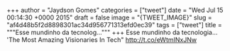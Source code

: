 
+++
author = "Jaydson Gomes"
categories = ["tweet"]
date = "Wed Jul 15 00:14:30 +0000 2015"
draft = false
image = "{TWEET_IMAGE}"
slug = "af4d48b5f2d8898301ac34d956771313efd0ec39"
tags = ["tweet"]
title = """Esse mundinho da tecnolog..."""
+++
Esse mundinho da tecnologia... 'The Most Amazing Visionaries In Tech" http://t.co/eWtmINxJNw
